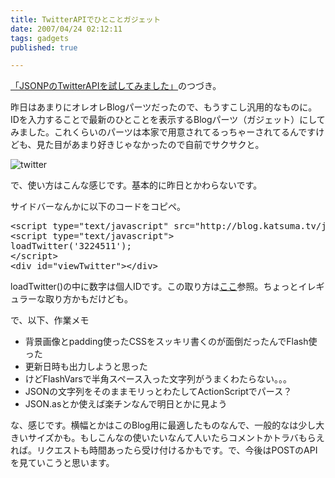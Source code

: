 ```yaml
---
title: TwitterAPIでひとことガジェット
date: 2007/04/24 02:12:11
tags: gadgets
published: true

---
```


<p><a href="http://blog.katsuma.tv/2007/04/jsonptwitterapi.html">「JSONPのTwitterAPIを試してみました」</a>のつづき。</p>

<p>昨日はあまりにオレオレBlogパーツだったので、もうすこし汎用的なものに。IDを入力することで最新のひとことを表示するBlogパーツ（ガジェット）にしてみました。これくらいのパーツは本家で用意されてるっちゃーされてるんですけども、見た目があまり好きじゃなかったので自前でサクサクと。</p>

<p>
<img src="http://blog.katsuma.tv/images/twitter_jsonp_2.gif" alt="twitter" />
</p>

<p>で、使い方はこんな感じです。基本的に昨日とかわらないです。</p>

<p>サイドバーなんかに以下のコードをコピペ。</p>
<p>
<pre>
&lt;script type="text/javascript" src="http://blog.katsuma.tv/js/twitter.js"&gt;&lt;/script&gt;
&lt;script type="text/javascript"&gt;
loadTwitter('3224511');
&lt;/script&gt;
&lt;div id="viewTwitter"&gt;&lt;/div&gt;
</pre>
</p>

<p>loadTwitter()の中に数字は個人IDです。この取り方は<a href="http://blog.katsuma.tv/2007/04/jsonptwitterapi.html">ここ</a>参照。ちょっとイレギュラーな取り方かもだけども。</p>

<p>で、以下、作業メモ</p>

<p>
<ul>
<li>背景画像とpadding使ったCSSをスッキリ書くのが面倒だったんでFlash使った</li>
<li>更新日時も出力しようと思った</li>
<li>けどFlashVarsで半角スペース入った文字列がうまくわたらない。。。</li>
<li>JSONの文字列をそのままモリっとわたしてActionScriptでパース？</li>
<li>JSON.asとか使えば楽チンなんで明日とかに見よう</li>
</ul>
</p>

<p>な、感じです。横幅とかはこのBlog用に最適したものなんで、一般的なは少し大きいサイズかも。もしこんなの使いたいなんて人いたらコメントかトラバもらえれば。リクエストも時間あったら受け付けるかもです。で、今後はPOSTのAPIを見ていこうと思います。</p>
